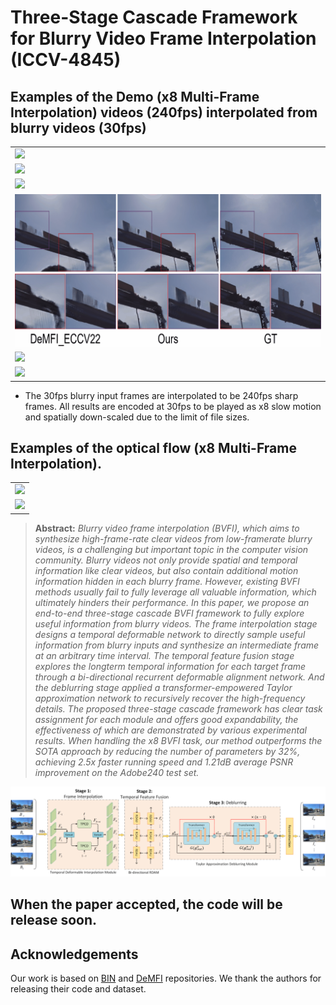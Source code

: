 # Three-Stage Cascade Framework for Blurry Video Frame Interpolation (ICCV-4845)


##  Examples of the Demo (x8 Multi-Frame Interpolation) videos (240fps) interpolated from blurry videos (30fps)
<table>
<tr>  <td><img src="gif/adobe_x8.gif"></td> </tr>   
<tr>  <td><img src="gif/gopro_x8.gif"></td> </tr>      
<tr> <td><img src="gif/pic.gif"></td> </tr>   
<tr> <td><img src="gif/pic1.gif"></td> </tr>    
<tr> <td><img src="gif/pic2.gif"></td> </tr>    
<tr> <td><img src="gif/pic3.gif"></td> </tr>    
</table>

* The 30fps blurry input frames are interpolated to be 240fps sharp frames. All results are encoded at 30fps to be played as x8 slow motion and spatially down-scaled due to the limit of file sizes.

## Examples of the optical flow (x8 Multi-Frame Interpolation). 
<table>
<tr> <td><img src="gif/youtube_flow1.gif"></td> </tr>    
<tr> <td><img src="gif/youtube_x8_flow.gif"></td> </tr>  
</table>


> **Abstract:**
>*Blurry video frame interpolation (BVFI), which aims
to synthesize high-frame-rate clear videos from low-framerate
blurry videos, is a challenging but important topic in
the computer vision community. Blurry videos not only provide
spatial and temporal information like clear videos, but
also contain additional motion information hidden in each
blurry frame. However, existing BVFI methods usually fail
to fully leverage all valuable information, which ultimately
hinders their performance. In this paper, we propose an
end-to-end three-stage cascade BVFI framework to fully explore
useful information from blurry videos. The frame interpolation
stage designs a temporal deformable network to
directly sample useful information from blurry inputs and
synthesize an intermediate frame at an arbitrary time interval.
The temporal feature fusion stage explores the longterm
temporal information for each target frame through
a bi-directional recurrent deformable alignment network.
And the deblurring stage applied a transformer-empowered
Taylor approximation network to recursively recover the
high-frequency details. The proposed three-stage cascade
framework has clear task assignment for each module and
offers good expandability, the effectiveness of which are
demonstrated by various experimental results. When handling
the x8 BVFI task, our method outperforms the SOTA
approach by reducing the number of parameters by 32%,
achieving 2.5x faster running speed and 1.21dB average
PSNR improvement on the Adobe240 test set.*

<p align="center">
  <img alt="intro_image" src="1.png" width="750"/>
</p>

## When the paper accepted, the code will be release soon.


## Acknowledgements
Our work is based on [BIN](https://github.com/laomao0/BIN) and [DeMFI](https://github.com/JihyongOh/DeMFI) repositories. We thank the authors for releasing their code and dataset. 
